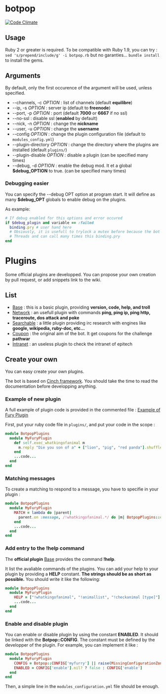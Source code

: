 # botpop
[![Code Climate](https://codeclimate.com/github/pouleta/botpop/badges/gpa.svg)](https://codeclimate.com/github/pouleta/botpop)

## Usage
Ruby 2 or greater is required. To be compatible with Ruby 1.9, you can try :
``sed 's/prepend/include/g' -i botpop.rb`` but no garanties...
``bundle install`` to install the gems.


## Arguments
By default, only the first occurence of the argument will be used, unless specified.
- --channels, -c _OPTION_ : list of channels (default __equilibre__)
- --ip, -s _OPTION_ : server ip (default to __freenode__)
- --port, -p _OPTION_ : port (default __7000__ or __6667__ if no ssl)
- --no-ssl : disable ssl (__enabled__ by default)
- --nick, -n _OPTION_ : change the __nickname__
- --user, -u _OPTION_ : change the __username__
- --config _OPTION_ : change the plugin configuration file (default to ``modules_config.yml``)
- --plugin-directory _OPTION_ : change the directory where the plugins are installed (default ``plugins/``)
- --plugin-disable _OPTION_ : disable a plugin (can be specified many times)
- --debug, -d _OPTION_ : enable the debug mod. It et a global __$debug_OPTION__ to true. (can be specified many times)

### Debugging easier
You can specify the --debug OPT option at program start.
It will define as many __$debug_OPT__ globals to enable debug on the plugins.

As example:
```ruby
# If debug enabled for this options and error occured
if $debug_plugin and variable == :failed
  binding.pry # user hand here
  # Obsiously, it is usefull to trylock a mutex before because the bot use
  # Threads and can call many times this binding.pry
end
```

# Plugins
Some official plugins are developped. You can propose your own creation by pull request, or add snippets link to the wiki.

## List
- [Base](https://github.com/pouleta/botpop/blob/master/plugins/base.rb) : this is a basic plugin, providing __version, code, help, and troll__
- [Network](https://github.com/pouleta/botpop/blob/master/plugins/network.rb) : an usefull plugin with commands __ping, ping ip, ping http, traceroute, dos attack and poke__
- [Searchable](https://github.com/pouleta/botpop/blob/master/plugins/searchable.rb) : a little plugin providing irc research with engines like __google, wikipedia, ruby-doc, etc...__
- [Coupon](https://github.com/pouleta/botpop/blob/master/plugins/coupons.rb) : the original aim of the bot. It get coupons for the challenge __pathwar__
- [Intranet](https://github.com/pouleta/botpop/blob/master/plugins/intranet.rb) : an useless plugin to check the intranet of epitech

## Create your own
You can easy create your own plugins.

The bot is based on [Cinch framework](https://github.com/cinchrb/cinch/).
You should take the time to read the documentation before developping anything.

### Example of new plugin
A full example of plugin code is provided in the commented file : [Example of Fury Plugin](https://github.com/pouleta/botpop/blob/master/plugins/example.rb)

First, put your ruby code file in ``plugins/``, and put your code in the scope :
```ruby
module BotpopPlugins
  module MyFuryPlugin
    def self.exec_whatkingofanimal m
      m.reply "Die you son of a" + ["lion", "pig", "red panda"].shuffle.first + " !!"
    end
    ...code...
  end
end
```

### Matching messages
To create a matching to respond to a message, you have to specifie in your plugin :
```ruby
module BotpopPlugins
  module MyFuryPlugin
    MATCH = lambda do |parent|
      parent.on :message, /!whatkingofanimal.*/ do |m| BotpopPlugins::exec_whatkingofanimal m end
    end
    ...code...
  end
end
```

### Add entry to the !help command
The __official plugin__ [Base](https://github.com/pouleta/botpop/blob/master/plugins/base.rb) provides the command __!help__.

It list the avaliable commands of the plugins. You can add your help to your plugin by providing a __HELP__ constant.
__The strings should be as short as possible.__
You should write it like the following:
```ruby
module BotpopPlugins
  module MyFuryPlugin
    HELP = ["!whatkingofanimal", "!animallist", "!checkanimal [type]"]
    ...code...
  end
end
```

### Enable and disable plugin
You can enable or disable plugin by using the constant __ENABLED__.
It should be linked with the __Botpop::CONFIG__.
The constant must be defined by the developper of the plugin.
For example, you can implement it like :
```ruby
module BotpopPlugins
  module MyFuryPlugin
    CONFIG = Botpop::CONFIG['myfurry'] || raise(MissingConfigurationZone, 'myfurry')
    ENABLED = CONFIG['enable'].nil? ? false : CONFIG['enable']
  end
end
```
Then, a simple line in the ``modules_configuration.yml`` file should be enough.
